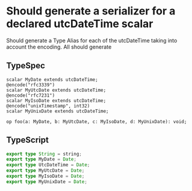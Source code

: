 # Should generate a serializer for a declared utcDateTime scalar

Should generate a Type Alias for each of the utcDateTime taking into account the encoding. All should generate

## TypeSpec

```tsp
scalar MyDate extends utcDateTime;
@encode("rfc3339")
scalar MyUtcDate extends utcDateTime;
@encode("rfc7231")
scalar MyIsoDate extends utcDateTime;
@encode("unixTimestamp", int32)
scalar MyUnixDate extends utcDateTime;

op foo(a: MyDate, b: MyUtcDate, c: MyIsoDate, d: MyUnixDate): void;
```

## TypeScript

```ts src/models/models.ts
export type String = string;
export type MyDate = Date;
export type UtcDateTime = Date;
export type MyUtcDate = Date;
export type MyIsoDate = Date;
export type MyUnixDate = Date;
```
